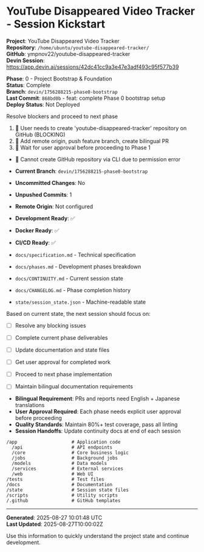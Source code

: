 # YouTube Disappeared Video Tracker - Session Kickstart

**Project**: YouTube Disappeared Video Tracker  
**Repository**: `/home/ubuntu/youtube-disappeared-tracker/`  
**GitHub**: ympnov22/youtube-disappeared-tracker  
**Devin Session**: https://app.devin.ai/sessions/42dc41cc9a3e47e3adf493c95f577b39

**Phase**: 0 - Project Bootstrap & Foundation  
**Status**: Complete  
**Branch**: `devin/1756288215-phase0-bootstrap`  
**Last Commit**: `868bd0b` - feat: complete Phase 0 bootstrap setup  
**Deploy Status**: Not Deployed

Resolve blockers and proceed to next phase

1. 👤 User needs to create 'youtube-disappeared-tracker' repository on GitHub (BLOCKING)
2. 🤖 Add remote origin, push feature branch, create bilingual PR
3. 👤 Wait for user approval before proceeding to Phase 1


- 🔴 Cannot create GitHub repository via CLI due to permission error


- **Current Branch**: `devin/1756288215-phase0-bootstrap`
- **Uncommitted Changes**: No
- **Unpushed Commits**: 1
- **Remote Origin**: Not configured

- **Development Ready**: ✅
- **Docker Ready**: ✅
- **CI/CD Ready**: ✅

- `docs/specification.md` - Technical specification
- `docs/phases.md` - Development phases breakdown
- `docs/CONTINUITY.md` - Current session state
- `docs/CHANGELOG.md` - Phase completion history
- `state/session_state.json` - Machine-readable state

Based on current state, the next session should focus on:

- [ ] Resolve any blocking issues
- [ ] Complete current phase deliverables
- [ ] Update documentation and state files

- [ ] Get user approval for completed work
- [ ] Proceed to next phase implementation
- [ ] Maintain bilingual documentation requirements

- **Bilingual Requirement**: PRs and reports need English + Japanese translations
- **User Approval Required**: Each phase needs explicit user approval before proceeding
- **Quality Standards**: Maintain 80%+ test coverage, pass all linting
- **Session Handoffs**: Update continuity docs at end of each session

```
/app                    # Application code
  /api                  # API endpoints
  /core                 # Core business logic
  /jobs                 # Background jobs
  /models               # Data models
  /services             # External services
  /web                  # Web UI
/tests                  # Test files
/docs                   # Documentation
/state                  # Session state files
/scripts                # Utility scripts
/.github                # GitHub templates
```

---

**Generated**: 2025-08-27 10:01:48 UTC  
**Last Updated**: 2025-08-27T10:00:02Z

Use this information to quickly understand the project state and continue development.
